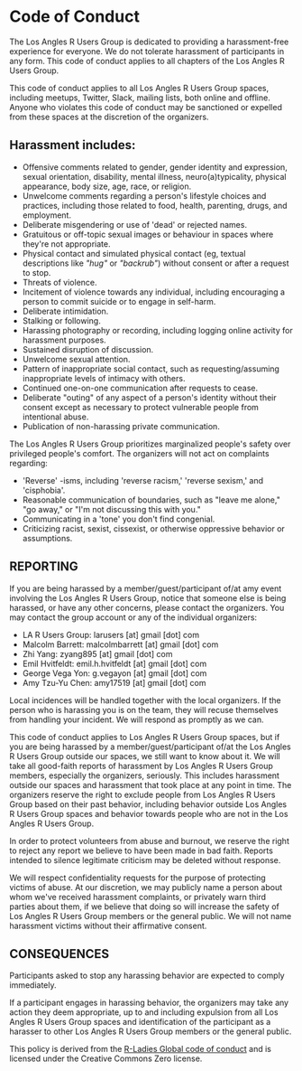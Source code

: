 # Code of Conduct

The Los Angles R Users Group is dedicated to providing a harassment-free experience for everyone. We do not tolerate harassment of participants in any form. This code of conduct applies to all chapters of the Los Angles R Users Group. 

This code of conduct applies to all Los Angles R Users Group spaces, including meetups, Twitter, Slack, mailing lists, both online and offline. Anyone who violates this code of conduct may be sanctioned or expelled from these spaces at the discretion of the organizers.

## Harassment includes:

* Offensive comments related to gender, gender identity and expression, sexual orientation, disability, mental illness, neuro(a)typicality, physical appearance, body size, age, race, or religion.
* Unwelcome comments regarding a person's lifestyle choices and practices, including those related to food, health, parenting, drugs, and employment.
* Deliberate misgendering or use of 'dead' or rejected names.
* Gratuitous or off-topic sexual images or behaviour in spaces where they're not appropriate.
* Physical contact and simulated physical contact (eg, textual descriptions like *"hug"* or *"backrub"*) without consent or after a request to stop.
* Threats of violence.
* Incitement of violence towards any individual, including encouraging a person to commit suicide or to engage in self-harm.
* Deliberate intimidation.
* Stalking or following.
* Harassing photography or recording, including logging online activity for harassment purposes.
* Sustained disruption of discussion.
* Unwelcome sexual attention.
* Pattern of inappropriate social contact, such as requesting/assuming inappropriate levels of intimacy with others.
* Continued one-on-one communication after requests to cease.
* Deliberate "outing" of any aspect of a person's identity without their consent except as necessary to protect vulnerable people from intentional abuse.
* Publication of non-harassing private communication.

The Los Angles R Users Group prioritizes marginalized people's safety over privileged people's comfort. The organizers will not act on complaints regarding:

* 'Reverse' -isms, including 'reverse racism,' 'reverse sexism,' and 'cisphobia'.
* Reasonable communication of boundaries, such as "leave me alone," "go away," or "I'm not discussing this with you."
* Communicating in a 'tone' you don't find congenial.
* Criticizing racist, sexist, cissexist, or otherwise oppressive behavior or assumptions.

## REPORTING

If you are being harassed by a member/guest/participant of/at amy event involving the Los Angles R Users Group, notice that someone else is being harassed, or have any other concerns, please contact the organizers. You may contact the group account or any of the individual organizers:

* LA R Users Group: larusers [at] gmail [dot] com
* Malcolm Barrett: malcolmbarrett [at] gmail [dot] com
* Zhi Yang: zyang895 [at] gmail [dot] com
* Emil Hvitfeldt: emil.h.hvitfeldt [at] gmail [dot] com
* George Vega Yon: g.vegayon [at] gmail [dot] com
* Amy Tzu-Yu Chen: amy17519 [at] gmail [dot] com

Local incidences will be handled together with the local organizers. If the person who is harassing you is on the team, they will recuse themselves from handling your incident. We will respond as promptly as we can.

This code of conduct applies to Los Angles R Users Group spaces, but if you are being harassed by a member/guest/participant of/at the Los Angles R Users Group outside our spaces, we still want to know about it. We will take all good-faith reports of harassment by Los Angles R Users Group members, especially the organizers, seriously. This includes harassment outside our spaces and harassment that took place at any point in time. The organizers reserve the right to exclude people from Los Angles R Users Group based on their past behavior, including behavior outside Los Angles R Users Group spaces and behavior towards people who are not in the Los Angles R Users Group.

In order to protect volunteers from abuse and burnout, we reserve the right to reject any report we believe to have been made in bad faith. Reports intended to silence legitimate criticism may be deleted without response.

We will respect confidentiality requests for the purpose of protecting victims of abuse. At our discretion, we may publicly name a person about whom we've received harassment complaints, or privately warn third parties about them, if we believe that doing so will increase the safety of Los Angles R Users Group members or the general public. We will not name harassment victims without their affirmative consent.

## CONSEQUENCES

Participants asked to stop any harassing behavior are expected to comply immediately.

If a participant engages in harassing behavior, the organizers may take any action they deem appropriate, up to and including expulsion from all Los Angles R Users Group spaces and identification of the participant as a harasser to other Los Angles R Users Group members or the general public.

This policy is derived from the [R-Ladies Global code of conduct](https://rladies.org/code-of-conduct/) and is licensed under the Creative Commons Zero license.